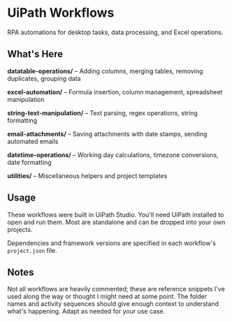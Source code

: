 # UiPath Workflows

RPA automations for desktop tasks, data processing, and Excel operations.

## What's Here

**datatable-operations/** – Adding columns, merging tables, removing duplicates, grouping data

**excel-automation/** – Formula insertion, column management, spreadsheet manipulation

**string-text-manipulation/** – Text parsing, regex operations, string formatting

**email-attachments/** – Saving attachments with date stamps, sending automated emails

**datetime-operations/** – Working day calculations, timezone conversions, date formatting

**utilities/** – Miscellaneous helpers and project templates

## Usage

These workflows were built in UiPath Studio. You'll need UiPath installed to open and run them. Most are standalone and can be dropped into your own projects.

Dependencies and framework versions are specified in each workflow's `project.json` file.

## Notes

Not all workflows are heavily commented; these are reference snippets I've used  along the way or thought I might need at some point. The folder names and activity sequences should give enough context to understand what's happening. Adapt as needed for your use case.

